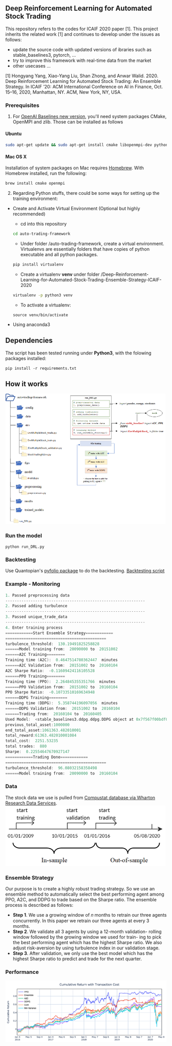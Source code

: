 ## Deep Reinforcement Learning for Automated Stock Trading
This repository refers to the codes for ICAIF 2020 paper [1]. This project inherits the related work [1] and continues to develop under the issues as follows:
* update the source code with updated versions of ibraries such as stable_baselines3, pytorch, ...
* try to improve this framework with real-time data from the market
* other usecases ...

[1] Hongyang Yang, Xiao-Yang Liu, Shan Zhong, and Anwar Walid. 2020. Deep Reinforcement Learning for Automated Stock Trading: An Ensemble Strategy. In ICAIF ’20: ACM International Conference on AI in Finance, Oct. 15–16, 2020, Manhattan, NY. ACM, New York, NY, USA.


### Prerequisites
1. For [OpenAI Baselines new version](https://stable-baselines3.readthedocs.io/en/master/), you'll need system packages CMake, OpenMPI and zlib. Those can be installed as follows

#### Ubuntu

```bash
sudo apt-get update && sudo apt-get install cmake libopenmpi-dev python3-dev zlib1g-dev
```

#### Mac OS X
Installation of system packages on Mac requires [Homebrew](https://brew.sh). With Homebrew installed, run the following:
```bash
brew install cmake openmpi
```

    
2. Regarding Python stuffs, there could be some ways for setting up the training environment:
* Create and Activate Virtual Environment (Optional but highly recommended)
    + cd into this repository
    ```bash
    cd auto-trading-framework
    ```

    + Under folder /auto-trading-framework, create a virtual environment. Virtualenvs are essentially folders that have copies of python executable and all python packages. 
    ```bash
    pip install virtualenv
    ```
    
    + Create a virtualenv **venv** under folder /Deep-Reinforcement-Learning-for-Automated-Stock-Trading-Ensemble-Strategy-ICAIF-2020
    ```bash
    virtualenv -p python3 venv
    ```

    + To activate a virtualenv:
    ```
    source venv/bin/activate
    ```
* Using anaconda3

## Dependencies

The script has been tested running under **Python3**, with the folowing packages installed:

```shell
pip install -r requirements.txt
```

## How it works
<img src=figs/model-work-flow-diag.png width="500">

### Run the model
```shell
python run_DRL.py
```

### Backtesting
Use Quantopian's [pyfolio package](https://github.com/quantopian/pyfolio) to do the backtesting.
[Backtesting script](backtesting.ipynb)

### Example - Monitoring
``` C
1. Passed preprocessing data
-------------------------------------------------------------
2. Passed adding turbulence
-------------------------------------------------------------
3. Passed unique_trade_data
-------------------------------------------------------------
4. Enter training process
============Start Ensemble Strategy============
============================================
turbulence_threshold:  130.19491825258828
======Model training from:  20090000 to  20151002
======A2C Training========
Training time (A2C):  0.4647514780362447  minutes
======A2C Validation from:  20151002 to  20160104
A2C Sharpe Ratio:  -0.11609424116105528
======PPO Training========
Training time (PPO):  2.264845355351766  minutes
======PPO Validation from:  20151002 to  20160104
PPO Sharpe Ratio:  -0.10733510169634948
======DDPG Training========
Training time (DDPG):  5.358744196097056  minutes
======DDPG Validation from:  20151002 to  20160104
======Trading from:  20160104 to  20160405
Used Model:  <stable_baselines3.ddpg.ddpg.DDPG object at 0x7f567f00bdf0>
previous_total_asset:1000000
end_total_asset:1061363.482010001
total_reward:61363.482010001084
total_cost:  2251.53235
total trades:  880
Sharpe:  0.22554647670927147
============Trading Done============
============================================
turbulence_threshold:  96.08032158358498
======Model training from:  20090000 to  20160104
```

### Data
The stock data we use is pulled from [Compustat database via Wharton Research Data Services](https://wrds-web.wharton.upenn.edu/wrds/ds/compd/fundq).
<img src=figs/data.PNG width="500">

### Ensemble Strategy
Our purpose is to create a highly robust trading strategy. So we use an ensemble method to automatically select the best performing agent among PPO, A2C, and DDPG to trade based on the Sharpe ratio. The ensemble process is described as follows:
* __Step 1__. We use a growing window of 𝑛 months to retrain our three agents concurrently. In this paper we retrain our three agents at every 3 months.
* __Step 2__. We validate all 3 agents by using a 12-month validation- rolling window followed by the growing window we used for train- ing to pick the best performing agent which has the highest Sharpe ratio. We also adjust risk-aversion by using turbulence index in our validation stage.
* __Step 3__. After validation, we only use the best model which has the highest Sharpe ratio to predict and trade for the next quarter.

### Performance
<img src=figs/performance.png>
